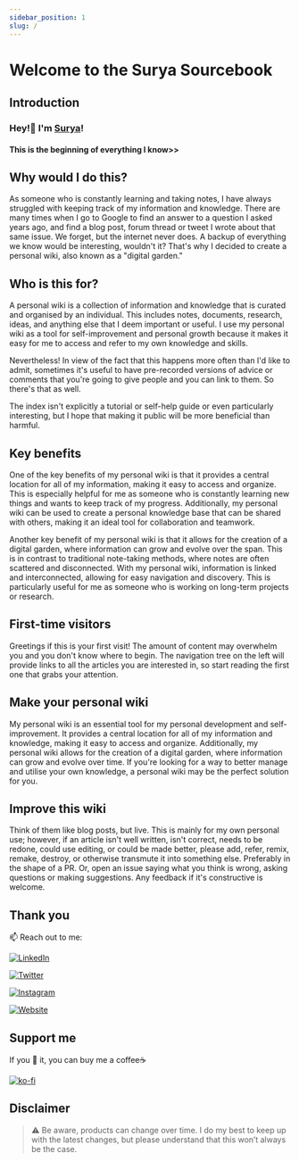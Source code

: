 ```yaml
---
sidebar_position: 1
slug: /
---
```


# Welcome to the Surya Sourcebook

## Introduction

### Hey!👋 I'm [Surya](https://suryaraj.me)!

#### This is the beginning of everything I know>>

## Why would I do this?

As someone who is constantly learning and taking notes, I have always struggled with keeping track of my information and knowledge. There are many times when I go to Google to find an answer to a question I asked years ago, and find a blog post, forum thread or tweet I wrote about that same issue. We forget, but the internet never does. A backup of everything we know would be interesting, wouldn't it? That's why I decided to create a personal wiki, also known as a "digital garden."

## Who is this for?

A personal wiki is a collection of information and knowledge that is curated and organised by an individual. This includes notes, documents, research, ideas, and anything else that I deem important or useful. I use my personal wiki as a tool for self-improvement and personal growth because it makes it easy for me to access and refer to my own knowledge and skills.

Nevertheless! In view of the fact that this happens more often than I'd like to admit, sometimes it's useful to have pre-recorded versions of advice or comments that you're going to give people and you can link to them. So there's that as well.

The index isn't explicitly a tutorial or self-help guide or even particularly interesting, but I hope that making it public will be more beneficial than harmful.

## Key benefits

One of the key benefits of my personal wiki is that it provides a central location for all of my information, making it easy to access and organize. This is especially helpful for me as someone who is constantly learning new things and wants to keep track of my progress. Additionally, my personal wiki can be used to create a personal knowledge base that can be shared with others, making it an ideal tool for collaboration and teamwork. 

Another key benefit of my personal wiki is that it allows for the creation of a digital garden, where information can grow and evolve over the span. This is in contrast to traditional note-taking methods, where notes are often scattered and disconnected. With my personal wiki, information is linked and interconnected, allowing for easy navigation and discovery. This is particularly useful for me as someone who is working on long-term projects or research. 

## First-time visitors

Greetings if this is your first visit! The amount of content may overwhelm you and you don't know where to begin. The navigation tree on the left will provide links to all the articles you are interested in, so start reading the first one that grabs your attention.

## Make your personal wiki

My personal wiki is an essential tool for my personal development and self-improvement. It provides a central location for all of my information and knowledge, making it easy to access and organize. Additionally, my personal wiki allows for the creation of a digital garden, where information can grow and evolve over time. If you're looking for a way to better manage and utilise your own knowledge, a personal wiki may be the perfect solution for you. 

## Improve this wiki

Think of them like blog posts, but live. This is mainly for my own personal use; however, if an article isn't well written, isn't correct, needs to be redone, could use editing, or could be made better, please add, refer, remix, remake, destroy, or otherwise transmute it into something else. Preferably in the shape of a PR. Or, open an issue saying what you think is wrong, asking questions or making suggestions. Any feedback if it's constructive is welcome.

## Thank you

📫 Reach out to me:

<p>

<a href="https://www.linkedin.com/in/suryakantamangaraj/" target="_blank"><img alt="LinkedIn" src="https://img.shields.io/badge/linkedin-%230077B5.svg?&style=for-the-badge&logo=linkedin&logoColor=white" /></a>

<a href="https://twitter.com/_suryaraj_" target="_blank"><img alt="Twitter" src="https://img.shields.io/badge/twitter-%231DA1F2.svg?&style=for-the-badge&logo=twitter&logoColor=white" /></a>

<a href="https://www.instagram.com/suryaraj.me/"><img alt="Instagram" src="https://img.shields.io/badge/Instagram-%2312100E.svg?&style=for-the-badge&logo=Instagram&logoColor=white" /></a>

<a href="https://suryaraj.me"><img alt="Website" src="https://img.shields.io/badge/Website-FF4500.svg?&style=for-the-badge&logo=Google%20Chrome&logoColor=white" /></a>

</p>

## Support me

If you 🤍 it, you can buy me a coffee☕

[![ko-fi](https://ko-fi.com/img/githubbutton_sm.svg)](https://ko-fi.com/M4M7I1G2H)

## Disclaimer

> :warning: Be aware, products can change over time. I do my best to keep up with the latest changes, but please understand that this won’t always be the case.

